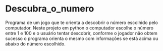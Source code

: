 # Descubra_o_numero
Programa de um jogo que te orienta a descobrir o número escolhido pelo computador.
Neste projeto em python o computador escolhe o número entre 1 e 100 e o usuário tentar descobrir, conforme o jogador
não obtem sucesso o programa orienta o mesmo com informações se está acima ou abaixo do número escolhido.
